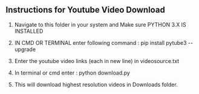 ## Instructions for Youtube Video Download

1. Navigate to this folder in your system
and Make sure PYTHON 3.X IS INSTALLED

3. IN CMD OR TERMINAL  enter following command :
    pip install pytube3 --upgrade
    
4. Enter the youtube video links (each in new line) in videosource.txt
  
4. In terminal or cmd enter : python download.py 
5. This will download highest resolution videos in Downloads folder.